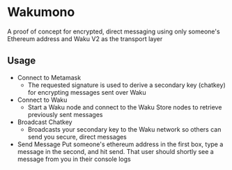 # Wakumono

A proof of concept for encrypted, direct messaging using only someone's Ethereum address and Waku V2 as the transport layer

## Usage

- Connect to Metamask
    - The requested signature is used to derive a secondary key (chatkey) for encrypting messages sent over Waku
- Connect to Waku
    - Start a Waku node and connect to the Waku Store nodes to retrieve previously sent messages
- Broadcast Chatkey
    - Broadcasts your secondary key to the Waku network so others can send you secure, direct messages
- Send Message
    Put someone's ethereum address in the first box, type a message in the second, and hit send.  That user should shortly see a message from you in their console logs
